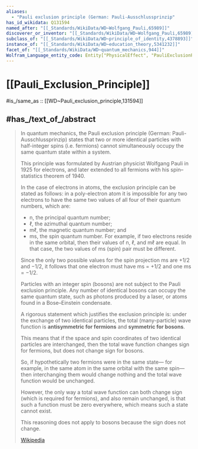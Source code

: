 ```yaml
---
aliases:
  - "Pauli exclusion principle (German: Pauli-Ausschlussprinzip"
has_id_wikidata: Q131594
named_after: "[[_Standards/WikiData/WD~Wolfgang_Pauli,65989]]"
discoverer_or_inventor: "[[_Standards/WikiData/WD~Wolfgang_Pauli,65989]]"
subclass_of: "[[_Standards/WikiData/WD~principle_of_identity,4378893]]"
instance_of: "[[_Standards/WikiData/WD~education_theory,5341232]]"
facet_of: "[[_Standards/WikiData/WD~quantum_mechanics,944]]"
Wolfram_Language_entity_code: Entity["PhysicalEffect", "PauliExclusionPrinciple"]
---
```


# [[Pauli_Exclusion_Principle]] 

#is_/same_as :: [[WD~Pauli_exclusion_principle,131594]] 

## #has_/text_of_/abstract 

> In quantum mechanics, the Pauli exclusion principle (German: Pauli-Ausschlussprinzip) 
> states that two or more identical particles with half-integer spins (i.e. fermions) 
> cannot simultaneously occupy the same quantum state within a system. 
> 
> This principle was formulated by Austrian physicist Wolfgang Pauli 
> in 1925 for electrons, 
> and later extended to all fermions with his spin–statistics theorem of 1940.
>
> In the case of electrons in atoms, the exclusion principle can be stated as follows: 
> in a poly-electron atom it is impossible for any two electrons 
> to have the same two values of all four of their quantum numbers, which are: 
> - n, the principal quantum number; 
> - ℓ, the azimuthal quantum number; 
> - mℓ, the magnetic quantum number; and 
> - ms, the spin quantum number. 
> For example, if two electrons reside in the same orbital, 
> then their values of n, ℓ, and mℓ are equal. 
> In that case, the two values of ms (spin) pair must be different. 
> 
> Since the only two possible values for the spin projection ms are +1/2 and −1/2, 
> it follows that one electron must have ms = +1/2 and one ms = −1/2.
>
> Particles with an integer spin (bosons) are not subject to the Pauli exclusion principle. 
> Any number of identical bosons can occupy the same quantum state, 
> such as photons produced by a laser, or atoms found in a Bose–Einstein condensate.
>
> A rigorous statement which justifies the exclusion principle is: 
> under the exchange of two identical particles, 
> the total (many-particle) wave function is **antisymmetric for fermions** 
> and **symmetric for bosons**. 
> 
> This means that if the space and spin coordinates of two identical particles 
> are interchanged, then the total wave function changes sign for fermions, 
> but does not change sign for bosons. 
> 
> So, if hypothetically two fermions were in the same state—
> for example, in the same atom in the same orbital with the same spin—
> then interchanging them would change nothing and the total wave function would be unchanged. 
> 
> However, the only way a total wave function can both change sign 
> (which is required for fermions), and also remain unchanged, 
> is that such a function must be zero everywhere, which means such a state cannot exist. 
> 
> This reasoning does not apply to bosons because the sign does not change.
>
> [Wikipedia](https://en.wikipedia.org/wiki/Pauli%20exclusion%20principle) 

